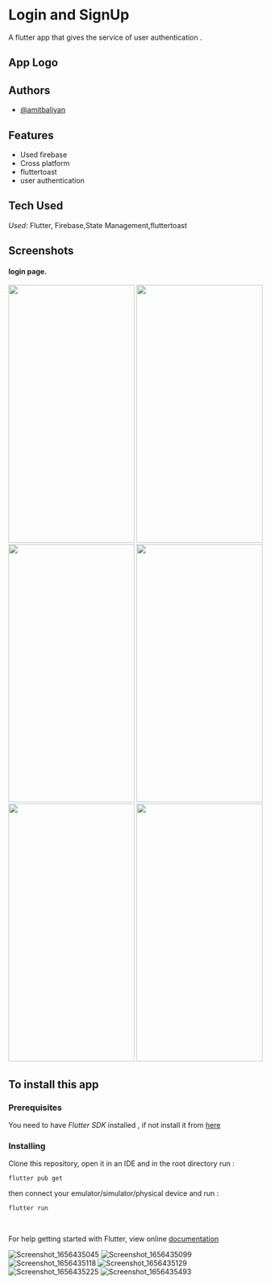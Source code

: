 # Login and SignUp

A flutter app that gives the service of user authentication .

## App Logo

<!-- <img src="https://i.pinimg.com/originals/ae/2e/56/ae2e5651b74a00d5d31b8c6453fa3ebb.png" alt="alt text" title="image Title"  height="450" /> -->


## Authors

- [@amitbaliyan](https://github.com/Amit00077)


## Features

- Used firebase
- Cross platform
- fluttertoast
- user authentication
 
## Tech Used

*Used:* Flutter, Firebase,State Management,fluttertoast

## Screenshots
#### login page.
<img src= 'https://user-images.githubusercontent.com/72244208/176235960-4d059b3e-dad5-40b9-82a7-8cd5ab8d9036.png ' width='250' height='510'/> 
<img src= ' https://user-images.githubusercontent.com/72244208/176240120-4f29d15d-faf5-41de-bafb-d8b9f444a415.png' width='250' height='510'/> 
<img src= 'https://user-images.githubusercontent.com/72244208/176240177-f0c82b04-099a-4ef0-af59-bc0f7545d890.png ' width='250' height='510'/> 
<img src= 'https://user-images.githubusercontent.com/72244208/176240214-9ca4c463-ca4a-4549-939b-e9fd80ab03c1.png ' width='250' height='510'/> 
<img src='https://user-images.githubusercontent.com/72244208/176235445-abb2a051-b20f-4b73-afd5-fe587796faa5.png' width='250' height='510'/>  
<img src='https://user-images.githubusercontent.com/72244208/176235459-ac2d6acc-8270-4b8e-aafd-2deef14cd7f3.png' width='250' height='510'/>  
  

## To install this app

### Prerequisites

You need to have *Flutter SDK* installed , if not install it from [here](https://flutter.dev/docs/get-started/install)

### Installing

Clone this repository, open it in an IDE and in the root directory run :

`flutter pub get`

then connect your emulator/simulator/physical device and run :

`flutter run`

<br>


For help getting started with Flutter, view online [documentation](https://flutter.dev/docs)
 

![Screenshot_1656435045](https://user-images.githubusercontent.com/72244208/176240120-4f29d15d-faf5-41de-bafb-d8b9f444a415.png)
![Screenshot_1656435099](https://user-images.githubusercontent.com/72244208/176240177-f0c82b04-099a-4ef0-af59-bc0f7545d890.png)
![Screenshot_1656435118](https://user-images.githubusercontent.com/72244208/176240214-9ca4c463-ca4a-4549-939b-e9fd80ab03c1.png)
![Screenshot_1656435129](https://user-images.githubusercontent.com/72244208/176240239-ac0fe0c5-8938-4344-8a77-cedc23cb4281.png)
![Screenshot_1656435225](https://user-images.githubusercontent.com/72244208/176240284-18f710f9-6711-4440-a64c-703af2a23a75.png)
![Screenshot_1656435493](https://user-images.githubusercontent.com/72244208/176240302-127a3e91-a288-4352-9599-fbceb7c35ccf.png)
